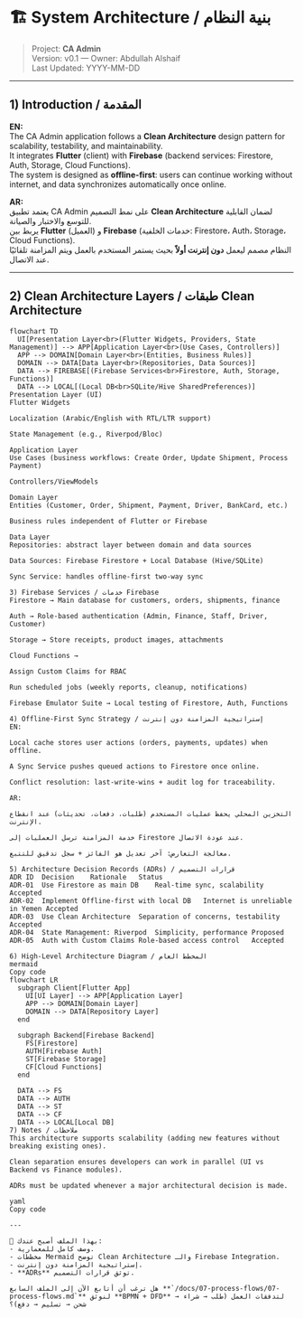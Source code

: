 # 🏗️ System Architecture / بنية النظام

> Project: **CA Admin**  
> Version: v0.1 — Owner: Abdullah Alshaif  
> Last Updated: YYYY-MM-DD

---

## 1) Introduction / المقدمة
**EN:**  
The CA Admin application follows a **Clean Architecture** design pattern for scalability, testability, and maintainability.  
It integrates **Flutter** (client) with **Firebase** (backend services: Firestore, Auth, Storage, Cloud Functions).  
The system is designed as **offline-first**: users can continue working without internet, and data synchronizes automatically once online.

**AR:**  
يعتمد تطبيق CA Admin على نمط التصميم **Clean Architecture** لضمان القابلية للتوسع والاختبار والصيانة.  
يربط بين **Flutter** (العميل) و **Firebase** (خدمات الخلفية: Firestore، Auth، Storage، Cloud Functions).  
النظام مصمم ليعمل **دون إنترنت أولاً** بحيث يستمر المستخدم بالعمل ويتم المزامنة تلقائيًا عند الاتصال.

---

## 2) Clean Architecture Layers / طبقات Clean Architecture

```mermaid
flowchart TD
  UI[Presentation Layer<br>(Flutter Widgets, Providers, State Management)] --> APP[Application Layer<br>(Use Cases, Controllers)]
  APP --> DOMAIN[Domain Layer<br>(Entities, Business Rules)]
  DOMAIN --> DATA[Data Layer<br>(Repositories, Data Sources)]
  DATA --> FIREBASE[(Firebase Services<br>Firestore, Auth, Storage, Functions)]
  DATA --> LOCAL[(Local DB<br>SQLite/Hive SharedPreferences)]
Presentation Layer (UI)
Flutter Widgets

Localization (Arabic/English with RTL/LTR support)

State Management (e.g., Riverpod/Bloc)

Application Layer
Use Cases (business workflows: Create Order, Update Shipment, Process Payment)

Controllers/ViewModels

Domain Layer
Entities (Customer, Order, Shipment, Payment, Driver, BankCard, etc.)

Business rules independent of Flutter or Firebase

Data Layer
Repositories: abstract layer between domain and data sources

Data Sources: Firebase Firestore + Local Database (Hive/SQLite)

Sync Service: handles offline-first two-way sync

3) Firebase Services / خدمات Firebase
Firestore → Main database for customers, orders, shipments, finance

Auth → Role-based authentication (Admin, Finance, Staff, Driver, Customer)

Storage → Store receipts, product images, attachments

Cloud Functions →

Assign Custom Claims for RBAC

Run scheduled jobs (weekly reports, cleanup, notifications)

Firebase Emulator Suite → Local testing of Firestore, Auth, Functions

4) Offline-First Sync Strategy / إستراتيجية المزامنة دون إنترنت
EN:

Local cache stores user actions (orders, payments, updates) when offline.

A Sync Service pushes queued actions to Firestore once online.

Conflict resolution: last-write-wins + audit log for traceability.

AR:

التخزين المحلي يحفظ عمليات المستخدم (طلبات، دفعات، تحديثات) عند انقطاع الإنترنت.

خدمة المزامنة ترسل العمليات إلى Firestore عند عودة الاتصال.

معالجة التعارض: آخر تعديل هو الفائز + سجل تدقيق للتتبع.

5) Architecture Decision Records (ADRs) / قرارات التصميم
ADR ID	Decision	Rationale	Status
ADR-01	Use Firestore as main DB	Real-time sync, scalability	Accepted
ADR-02	Implement Offline-first with local DB	Internet is unreliable in Yemen	Accepted
ADR-03	Use Clean Architecture	Separation of concerns, testability	Accepted
ADR-04	State Management: Riverpod	Simplicity, performance	Proposed
ADR-05	Auth with Custom Claims	Role-based access control	Accepted

6) High-Level Architecture Diagram / المخطط العام
mermaid
Copy code
flowchart LR
  subgraph Client[Flutter App]
    UI[UI Layer] --> APP[Application Layer]
    APP --> DOMAIN[Domain Layer]
    DOMAIN --> DATA[Repository Layer]
  end

  subgraph Backend[Firebase Backend]
    FS[Firestore]
    AUTH[Firebase Auth]
    ST[Firebase Storage]
    CF[Cloud Functions]
  end

  DATA --> FS
  DATA --> AUTH
  DATA --> ST
  DATA --> CF
  DATA --> LOCAL[Local DB]
7) Notes / ملاحظات
This architecture supports scalability (adding new features without breaking existing ones).

Clean separation ensures developers can work in parallel (UI vs Backend vs Finance modules).

ADRs must be updated whenever a major architectural decision is made.

yaml
Copy code

---

🔹 بهذا الملف أصبح عندك:  
- وصف كامل للمعمارية.  
- مخططات Mermaid توضح Clean Architecture والـ Firebase Integration.  
- إستراتيجية المزامنة دون إنترنت.  
- **ADRs** توثق قرارات التصميم.  

هل ترغب أن أتابع الآن إلى الملف السابع **`/docs/07-process-flows/07-process-flows.md`** لنوثق **BPMN + DFD** لتدفقات العمل (طلب → شراء → شحن → تسليم → دفع)؟


